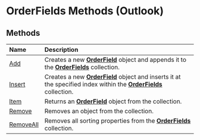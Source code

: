 
# OrderFields Methods (Outlook)

## Methods



|**Name**|**Description**|
|:-----|:-----|
|[Add](aabd32ef-e707-ddc5-24b6-723293273e56.md)|Creates a new  **[OrderField](4ae32270-bde9-3178-bca3-f8d145779d3d.md)** object and appends it to the **[OrderFields](e115fb80-352d-fd2e-c1c3-d266776fe122.md)** collection.|
|[Insert](b866034d-4999-ebab-7f18-5fd63f169564.md)|Creates a new  **[OrderField](4ae32270-bde9-3178-bca3-f8d145779d3d.md)** object and inserts it at the specified index within the **[OrderFields](e115fb80-352d-fd2e-c1c3-d266776fe122.md)** collection.|
|[Item](0738f59e-8eda-18af-1aee-13d566c248db.md)|Returns an  **[OrderField](4ae32270-bde9-3178-bca3-f8d145779d3d.md)** object from the collection.|
|[Remove](f560a900-873b-5aab-0a09-4477f0e50503.md)|Removes an object from the collection.|
|[RemoveAll](181c99a5-e7bd-ed9f-fae7-6d68de500b01.md)|Removes all sorting properties from the  **[OrderFields](e115fb80-352d-fd2e-c1c3-d266776fe122.md)** collection.|
